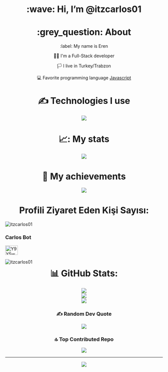 <div align="center">
<h1> :wave: Hi, I’m @itzcarlos01 </h1>
  
<h1> :grey_question: About </h1>
  <p> :label: My name is Eren </p>
  <p> 👨‍💻 I'm a Full-Stack developer </p>
  <p> 🏳️ I live in Turkey/Trabzon </p>
  <p> 💻 Favorite programming language <a href="https://tr.wikipedia.org/wiki/JavaScript"> Javascript </a> </p>


<h1> ✍ Technologies I use </h1>
<img src="https://skillicons.dev/icons?i=js,ts,cs,react,nodejs,mongodb,html,css,vscode,atom,discord&theme=dark" />

<h1> 📈: My stats </h1>
<img src="https://github-readme-stats.vercel.app/api?username=itzcarlos01&show_icons=true&theme=dark" />

<h1> 💎 My achievements </h1>
<img src="https://github-profile-trophy.vercel.app/?username=itzcarlos01&theme=onedark" />

<h1> Profili Ziyaret Eden Kişi Sayısı:</h1>
<p align="left"> <img src="https://komarev.com/ghpvc/?username=itzcarlos01&label=Profile%20views&color=0e75b6&style=flat" alt="itzcarlos01" /> </p>

<h3 align="left">Carlos Bot</h3>
<p align="left">
<a href="https://discord.gg/Y9Y5wYjGym" target="blank"><img align="center" src="https://raw.githubusercontent.com/rahuldkjain/github-profile-readme-generator/master/src/images/icons/Social/discord.svg" alt="Y9Y5wYjGym" height="30" width="40" /></a>
</p>

<p><img align="left" src="https://github-readme-stats.vercel.app/api/top-langs?username=itzcarlos01&show_icons=true&locale=en&layout=compact&theme=dark" alt="itzcarlos01" /></p>


# 📊 GitHub Stats:
![](https://github-readme-stats.vercel.app/api?username=itzcarlos01&theme=dark&hide_border=false&include_all_commits=false&count_private=false)<br/>
![](https://github-readme-streak-stats.herokuapp.com/?user=itzcarlos01&theme=dark&hide_border=false)<br/>
![](https://github-readme-stats.vercel.app/api/top-langs/?username=itzcarlos01&theme=dark&hide_border=false&include_all_commits=false&count_private=false&layout=compact)

### ✍️ Random Dev Quote
![](https://quotes-github-readme.vercel.app/api?type=horizontal&theme=radical)

### 🔝 Top Contributed Repo
![](https://github-contributor-stats.vercel.app/api?username=itzcarlos01&limit=5&theme=dark&combine_all_yearly_contributions=true)

---
[![](https://visitcount.itsvg.in/api?id=itzcarlos01&icon=0&color=1)](https://visitcount.itsvg.in)

<!-- Proudly created with GPRM ( https://gprm.itsvg.in ) -->
